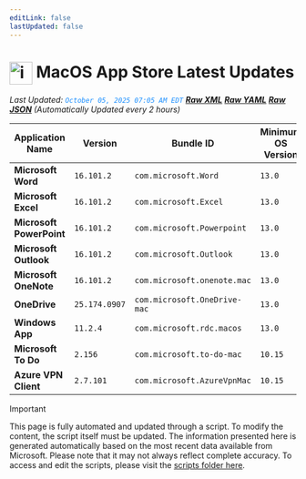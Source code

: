 ```yaml
---
editLink: false
lastUpdated: false
---
```

# <img src="/images/App_Store_logo.png" alt="image" width="40" style="vertical-align: middle; display: inline-block;" /> MacOS App Store Latest Updates

<span class="extra-small">_Last Updated: <code style="color : dodgerblue">October 05, 2025 07:05 AM EDT</code> [**_Raw XML_**](https://github.com/cocopuff2u/MOFA/blob/main/latest_raw_files/macos_appstore_latest.xml) [**_Raw YAML_**](https://github.com/cocopuff2u/MOFA/blob/main/latest_raw_files/macos_appstore_latest.yaml) [**_Raw JSON_**](https://github.com/cocopuff2u/MOFA/blob/main/latest_raw_files/macos_appstore_latest.json)
 (Automatically Updated every 2 hours)_</span>

| Application Name | Version | Bundle ID | Minimum OS Version | Icon |
|------------------|---------|-----------|-------------------|------|
| **Microsoft Word** | `16.101.2` | `com.microsoft.Word` | `13.0` | <img src='https://is1-ssl.mzstatic.com/image/thumb/Purple221/v4/20/61/ed/2061edcf-cabc-c0ef-f97f-12f23a4a7c15/MSWD.png/512x512bb.png' width='25%' height='25%' /> |
| **Microsoft Excel** | `16.101.2` | `com.microsoft.Excel` | `13.0` | <img src='https://is1-ssl.mzstatic.com/image/thumb/Purple211/v4/c4/99/d5/c499d5b2-0b5f-cbc3-fd87-3b335c187d13/XCEL.png/512x512bb.png' width='25%' height='25%' /> |
| **Microsoft PowerPoint** | `16.101.2` | `com.microsoft.Powerpoint` | `13.0` | <img src='https://is1-ssl.mzstatic.com/image/thumb/Purple221/v4/d1/48/41/d1484150-15dc-e729-e98b-be94211bfa21/PPT3.png/512x512bb.png' width='25%' height='25%' /> |
| **Microsoft Outlook** | `16.101.2` | `com.microsoft.Outlook` | `13.0` | <img src='https://is1-ssl.mzstatic.com/image/thumb/Purple211/v4/d2/18/a2/d218a295-78d9-e06d-0fb2-84a12b26e65b/Outlook.png/512x512bb.png' width='25%' height='25%' /> |
| **Microsoft OneNote** | `16.101.2` | `com.microsoft.onenote.mac` | `13.0` | <img src='https://is1-ssl.mzstatic.com/image/thumb/Purple221/v4/6d/78/a7/6d78a792-db0a-3ee4-1fe9-9f0f062ca414/OneNote.png/512x512bb.png' width='25%' height='25%' /> |
| **OneDrive** | `25.174.0907` | `com.microsoft.OneDrive-mac` | `13.0` | <img src='https://is1-ssl.mzstatic.com/image/thumb/Purple221/v4/0f/6e/d1/0f6ed1ec-875d-8688-b076-d59edaaf4aab/OneDrive.png/512x512bb.png' width='25%' height='25%' /> |
| **Windows App** | `11.2.4` | `com.microsoft.rdc.macos` | `13.0` | <img src='https://is1-ssl.mzstatic.com/image/thumb/Purple211/v4/ea/c2/04/eac2049c-e5b5-cf01-b6dc-83415b44ab06/AppIcon-0-0-85-220-0-0-5-0-2x.png/512x512bb.png' width='25%' height='25%' /> |
| **Microsoft To Do** | `2.156` | `com.microsoft.to-do-mac` | `10.15` | <img src='https://is1-ssl.mzstatic.com/image/thumb/Purple221/v4/a4/e5/33/a4e533cf-2fa7-3563-f9f9-dfd9608e2064/AppIcon-Release-0-85-220-0-4-2x-sRGB.png/512x512bb.png' width='25%' height='25%' /> |
| **Azure VPN Client** | `2.7.101` | `com.microsoft.AzureVpnMac` | `10.15` | <img src='https://is1-ssl.mzstatic.com/image/thumb/Purple221/v4/23/60/df/2360df4b-4ac5-4480-bb3e-4f59df6c3e64/AppIcon-85-220-0-4-0-0-2x-0-0.png/512x512bb.png' width='25%' height='25%' /> |

> [!IMPORTANT]
> This page is fully automated and updated through a script. To modify the content, the script itself must be updated. The information presented here is generated automatically based on the most recent data available from Microsoft. Please note that it may not always reflect complete accuracy. To access and edit the scripts, please visit the [scripts folder here](https://github.com/cocopuff2u/MOFA_WEBSITE/tree/main/update_readme_scripts).
